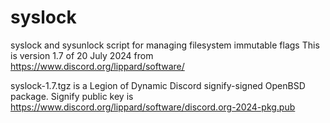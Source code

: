 # syslock
syslock and sysunlock script for managing filesystem immutable flags
This is version 1.7 of 20 July 2024 from https://www.discord.org/lippard/software/

syslock-1.7.tgz is a Legion of Dynamic Discord signify-signed OpenBSD package.
Signify public key is https://www.discord.org/lippard/software/discord.org-2024-pkg.pub
